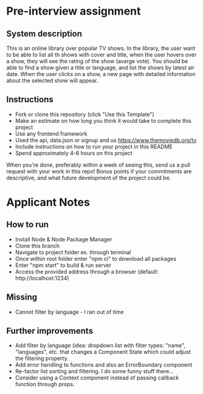 # Pre-interview assignment

## System description
This is an online library over popular TV shows. In the library, the user want to be able to list all th shows with cover and title, when the user hovers over a show, they will see the rating of the show (avarge vote). You should be able to find a show given a title or language, and list the shows by latest air date.
When the user clicks on a show, a new page with detailed information about the selected show will appear.

## Instructions
* Fork or clone this repository (click "Use this Template")
* Make an estimate on how long you think it would take to complete this project
* Use any frontend framework
* Used the api, data.json or signup and us https://www.themoviedb.org/tv
* Include instructions on how to run your project in this README
* Spend approximately 4-6 hours on this project

When you're done, preferably within a week of seeing this, send us a pull request with your work in this repo! Bonus points if your commitments are descriptive, and what future development of the project could be.

# Applicant Notes

## How to run
* Install Node & Node Package Manager
* Clone this branch
* Navigate to project folder ex. through terminal
* Once within root folder enter "npm ci" to download all packages
* Enter "npm start" to build & run server
* Access the provided address through a browser (default: http://localhost:1234)

## Missing
* Cannot filter by language - I ran out of time

## Further improvements
* Add filter by language (idea: dropdown list with filter types: "name", "languages", etc. that changes a Component State which could adjust the filtering property.
* Add error handling to functions and also an ErrorBoundary component
* Re-factor list sorting and filtering. I do some funny stuff there...
* Consider using a Context component instead of passing callback function through props.